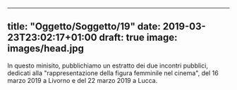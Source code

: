 
---
title: "Oggetto/Soggetto/19"
date: 2019-03-23T23:02:17+01:00
draft: true
image: images/head.jpg
---

In questo minisito, pubblichiamo un estratto dei due incontri pubblici, dedicati alla "rappresentazione della figura femminile nel cinema", del 16 marzo 2019 a Livorno e del 22 marzo 2019 a Lucca.
